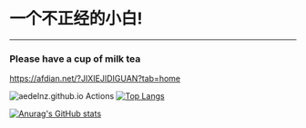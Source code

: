 # 一个不正经的小白!

---
### Please have a cup of milk tea
https://afdian.net/?JIXIEJIDIGUAN?tab=home


![aedelnz.github.io Actions](https://api.meercode.io/badge/aedelnz/aedelnz.github.io?type=ci-score&lastDay=7)
[![Top Langs](https://github-readme-stats.vercel.app/api/top-langs/?username=aedelnz&layout=compact)](https://github.com/anuraghazra/github-readme-stats)

[![Anurag's GitHub stats](https://github-readme-stats.vercel.app/api?username=aedelnz)](https://github.com/anuraghazra/github-readme-stats)

<!--
**aedelnz/aedelnz** is a ✨ _special_ ✨ repository because its `README.md` (this file) appears on your GitHub profile.

Here are some ideas to get you started:

- 🔭 I’m currently working on ...
- 🌱 I’m currently learning ...
- 👯 I’m looking to collaborate on ...
- 🤔 I’m looking for help with ...
- 💬 Ask me about ...
- 📫 How to reach me: ...
- 😄 Pronouns: ...
- ⚡ Fun fact: ...
-->
